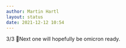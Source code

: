 ```yaml
---
author: Martin Hartl
layout: status
date: 2021-12-12 10:54
---
```

3/3 💉Next one will hopefully be omicron ready.